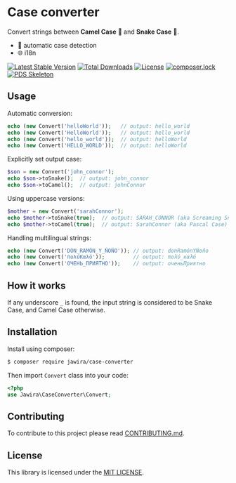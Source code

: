 Case converter 
==============

Convert strings between **Camel Case** 🐪 and **Snake Case** 🐍.

* 🔁 automatic case detection
* 🌐 i18n

[![Latest Stable Version](https://poser.pugx.org/jawira/case-converter/v/stable)](https://packagist.org/packages/jawira/case-converter)
[![Total Downloads](https://poser.pugx.org/jawira/case-converter/downloads)](https://packagist.org/packages/jawira/case-converter)
[![License](https://poser.pugx.org/jawira/case-converter/license)](https://packagist.org/packages/jawira/case-converter)
[![composer.lock](https://poser.pugx.org/jawira/case-converter/composerlock)](https://packagist.org/packages/jawira/case-converter)
[![PDS Skeleton](https://img.shields.io/badge/pds-skeleton-blue.svg?style=flat-square)](https://github.com/php-pds/skeleton)

Usage
-----

Automatic conversion:

```php
echo (new Convert('helloWorld'));   // output: hello_world 
echo (new Convert('HelloWorld'));   // output: hello_world 
echo (new Convert('hello_world'));  // output: helloWorld 
echo (new Convert('HELLO_WORLD'));  // output: helloWorld 
```

Explicitly set output case:

```php
$son = new Convert('john_connor'); 
echo $son->toSnake();  // output: john_connor 
echo $son->toCamel();  // output: johnConnor
```

Using uppercase versions:

```php
$mother = new Convert('sarahConnor'); 
echo $mother->toSnake(true);  // output: SARAH_CONNOR (aka Screaming Snake Case)
echo $mother->toCamel(true);  // output: SarahConnor (aka Pascal Case)
```

Handling multilingual strings:

```php
echo (new Convert('DON_RAMÓN_Y_ÑOÑO')); // output: donRamónYÑoño 
echo (new Convert('πολύΚαλό'));         // output: πολύ_καλό 
echo (new Convert('ОЧЕНЬ_ПРИЯТНО'));    // output: оченьПриятно 
```

How it works
------------

If any underscore `_` is found, the input string is considered to be Snake Case, and Camel Case otherwise.

Installation
------------

Install using composer:

```sh
$ composer require jawira/case-converter
```

Then import `Convert` class into your code:

```php
<?php
use Jawira\CaseConverter\Convert;
```

Contributing
------------

To contribute to this project please read [CONTRIBUTING.md](./CONTRIBUTING.md).

License
-------

This library is licensed under the [MIT LICENSE](LICENSE.md).
